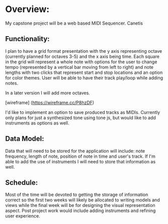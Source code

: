 # Overview:
My capstone project will be a web based MIDI Sequencer.
Canetis

## Functionality:

I plan to have a grid format presentation with the y axis representing octave (currently planned for octaves 3-5) and the x axis being time. Each square in the grid will represent a whole note with options for the user to change tempo (represented by a vertical bar moving from left to right) and note lengths with two clicks that represent start and stop locations and an option for color themes. User will be able to have their track play/loop while adding notes.

In a later version I will add more octaves.

[wireframe] (https://wireframe.cc/P8hzDF)

I'd like to implement an option to save produced tracks as MIDIs. Currently only plans for just a synthesized tone using tone js, but would like to add instruments as options as well.

## Data Model:

Data that will need to be stored for the application will include: note frequency, length of note, position of note in time and user's track. If I'm able to add the use of instruments I will need to store that information as well.

## Schedule:

Most of the time will be devoted to getting the storage of information correct so the first two weeks will likely be allocated to writing models and views while the final week will be for designing the visual representation aspect. Post project work would include adding instruments and refining user experience.
